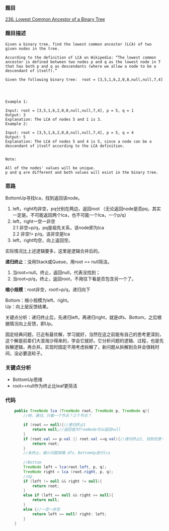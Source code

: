 ### 题目
[236. Lowest Common Ancestor of a Binary Tree](https://leetcode.com/problems/lowest-common-ancestor-of-a-binary-tree/)
### 题目描述
```
Given a binary tree, find the lowest common ancestor (LCA) of two given nodes in the tree.

According to the definition of LCA on Wikipedia: “The lowest common ancestor is defined between two nodes p and q as the lowest node in T that has both p and q as descendants (where we allow a node to be a descendant of itself).”

Given the following binary tree:  root = [3,5,1,6,2,0,8,null,null,7,4]


 

Example 1:

Input: root = [3,5,1,6,2,0,8,null,null,7,4], p = 5, q = 1
Output: 3
Explanation: The LCA of nodes 5 and 1 is 3.
Example 2:

Input: root = [3,5,1,6,2,0,8,null,null,7,4], p = 5, q = 4
Output: 5
Explanation: The LCA of nodes 5 and 4 is 5, since a node can be a descendant of itself according to the LCA definition.
 

Note:

All of the nodes' values will be unique.
p and q are different and both values will exist in the binary tree.
```
### 思路
BottomUp寻找lca，找到返回该node。

1. left，right均非空，pq分别在两边，返回root
（无论返回node是否pq，其实一定是。不可能返回两个lca，也不可能一个lca，一个p/q）
2. left，right一空一非空  
    2.1 非空=p/q，pq是祖先关系，该node即为lca  
    2.2 非空!= p/q，该非空是lca  
3. left，right均空，向上返回空。

实际情况比上述逻辑要多，这里是逻辑合并后的。

**递归终止**：没用Stack或Queue，用root == null简洁。
  
1. 当root=null，终止，返回null，代表没找到；
2. 当root=p/q，终止，返回root，不用往下看是否包含另一个了。

**缩小规模**：root非空，root!=p/q，递归向下  

Bottom：缩小规模为left、right。  
Up：向上层反馈结果。

关键点分析：递归终止后，先递归left，再递归right，就是dfs、Bottom，之后根据情况向上反馈，即Up。

固定经典问题，已近有最优解，学习就好，当然在这之前能有自己的思考更深刻，这个解是前辈们大浪淘沙得来的，学会它就好。它分析问题的逻辑、过程，也是先拆解逻辑，再合并。实现时固定不用考虑拆解了，新问题从拆解到合并会很耗时间，没必要造轮子。

### 关键点分析
* BottomUp思维
* root==null作为终止比leaf更简洁

### 代码
```java
    public TreeNode lca (TreeNode root, TreeNode p, TreeNode q){
        //树、递归，只看一个节点？三个节点？

        if (root == null){//递归终止1
            return null;//返回值为TreeNode可以返回null
        }
        if (root.val == p.val || root.val ==q.val){//递归终止2, 找到任意一个即可停止，Up时将pq为祖先情况和非祖先合并了
            return root;
        }
        //未终止，缩小问题规模.dfs、BottomUp进行lca
        
        //Bottom
        TreeNode left = lca(root.left, p, q);
        TreeNode right = lca (root.right, p, q);
        //Up
        if (left != null && right != null){
            return root;
        }
        else if (left == null && right == null){
            return null;
        }
        else {//一空一非空
            return left == null? right: left;
        }
    }

```
